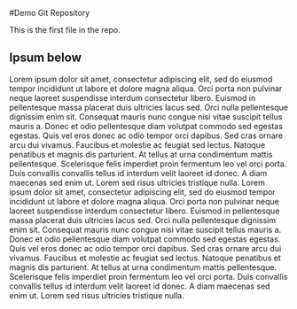#Demo Git Repository

This is the first file in the repo.

## Ipsum below

Lorem ipsum dolor sit amet, consectetur adipiscing elit, sed do eiusmod tempor incididunt ut labore et dolore magna aliqua. Orci porta non pulvinar neque laoreet suspendisse interdum consectetur libero. Euismod in pellentesque massa placerat duis ultricies lacus sed. Orci nulla pellentesque dignissim enim sit. Consequat mauris nunc congue nisi vitae suscipit tellus mauris a. Donec et odio pellentesque diam volutpat commodo sed egestas egestas. Quis vel eros donec ac odio tempor orci dapibus. Sed cras ornare arcu dui vivamus. Faucibus et molestie ac feugiat sed lectus. Natoque penatibus et magnis dis parturient. At tellus at urna condimentum mattis pellentesque. Scelerisque felis imperdiet proin fermentum leo vel orci porta. Duis convallis convallis tellus id interdum velit laoreet id donec. A diam maecenas sed enim ut. Lorem sed risus ultricies tristique nulla.
Lorem ipsum dolor sit amet, consectetur adipiscing elit, sed do eiusmod tempor incididunt ut labore et dolore magna aliqua. Orci porta non pulvinar neque laoreet suspendisse interdum consectetur libero. Euismod in pellentesque massa placerat duis ultricies lacus sed. Orci nulla pellentesque dignissim enim sit. Consequat mauris nunc congue nisi vitae suscipit tellus mauris a. Donec et odio pellentesque diam volutpat commodo sed egestas egestas. Quis vel eros donec ac odio tempor orci dapibus. Sed cras ornare arcu dui vivamus. Faucibus et molestie ac feugiat sed lectus. Natoque penatibus et magnis dis parturient. At tellus at urna condimentum mattis pellentesque. Scelerisque felis imperdiet proin fermentum leo vel orci porta. Duis convallis convallis tellus id interdum velit laoreet id donec. A diam maecenas sed enim ut. Lorem sed risus ultricies tristique nulla.